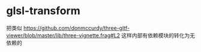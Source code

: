 # glsl-transform
把类似 https://github.com/donmccurdy/three-gltf-viewer/blob/master/lib/three-vignette.frag#L2 这样内部有依赖模块的转化为无依赖的
